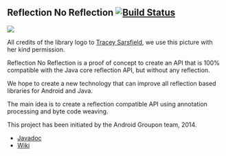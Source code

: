 Reflection No Reflection [![Build Status](https://travis-ci.org/stephanenicolas/reflection-no-reflection.svg?branch=master)](https://travis-ci.org/stephanenicolas/reflection-no-reflection)
------------------------

<img src="https://raw.githubusercontent.com/stephanenicolas/reflection-no-reflection/master/assets/prism.jpg">

All credits of the library logo to [Tracey Sarsfield](http://www.traceysarsfield.com/gallery.html), we use this picture with her kind permission.

Reflection No Reflection is a proof of concept to create an API that is 100% compatible with the Java core reflection API, but without any reflection. 

We hope to create a new technology that can improve all reflection based libraries for Android and Java.

The main idea is to create a reflection compatible API using annotation processing and byte code weaving.

This project has been initiated by the Android Groupon team, 2014.

* [Javadoc](http://stephanenicolas.github.io/reflection-no-reflection/)
* [Wiki](https://github.com/stephanenicolas/reflection-no-reflection/wiki)
